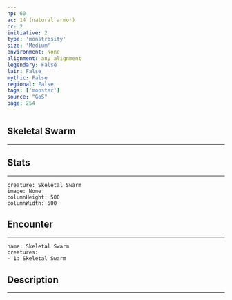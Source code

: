 ```yaml
---
hp: 60
ac: 14 (natural armor)
cr: 2
initiative: 2
type: 'monstrosity'    
size: 'Medium'
environment: None
alignment: any alignment
legendary: False
lair: False
mythic: False
regional: False
tags: ['monster']
source: "GoS"
page: 254
---
```


## Skeletal Swarm
---



## Stats
---

```statblock
creature: Skeletal Swarm
image: None
columnHeight: 500
columnWidth: 500
```

## Encounter
---

```encounter-table
name: Skeletal Swarm
creatures:
- 1: Skeletal Swarm
```

## Description
---




